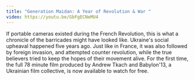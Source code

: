 ```yaml
---
title: "Generation Maidan: A Year of Revolution & War "
video: https://youtu.be/GbFgECNeMU4
---
```


If  portable cameras existed during the French Revolution, this is what a chronicle of the barricades might have looked like.  Ukraine's social upheaval  happened five years ago.  Just like in France, it was also followed by foreign invasion, and attempted counter revolution, while the true believers tried to keep the hopes of their movement alive.   For the first time, the full 78 minute film produced by Andrew Tkach and Babylon'13,  a Ukrainian film collective,  is now available to watch for free.

